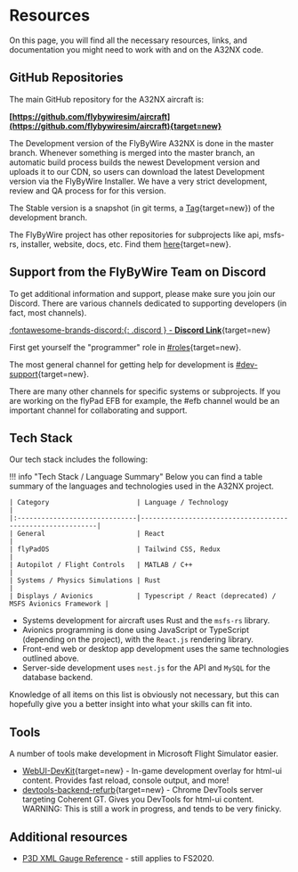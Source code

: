 # Resources

On this page, you will find all the necessary resources, links, and documentation you might need to work with and on the A32NX code.

## GitHub Repositories

The main GitHub repository for the A32NX aircraft is:

**[https://github.com/flybywiresim/aircraft](https://github.com/flybywiresim/aircraft){target=new}**

The Development version of the FlyByWire A32NX is done in the master branch. Whenever something is merged into the master branch, an automatic build process builds the newest 
Development version and uploads it to our CDN, so users can download the latest Development version via the FlyByWire Installer. We have a very strict development, review and 
QA process for for this version.

The Stable version is a snapshot (in git terms, a [Tag](https://github.com/flybywiresim/aircraft/tags){target=new}) of the development branch.

The FlyByWire project has other repositories for subprojects like api, msfs-rs, installer, website, docs, etc. Find them [here](https://github.com/orgs/flybywiresim/repositories){target=new}.

## Support from the FlyByWire Team on Discord

To get additional information and support, please make sure you join our Discord. There are various channels dedicated to supporting developers (in fact, most channels).

[:fontawesome-brands-discord:{: .discord } - **Discord Link**](https://discord.gg/flybywire){target=new}

First get yourself the "programmer" role in [#roles](https://discord.com/channels/738864299392630914/751780817772216401/816730253543604224){target=new}.

The most general channel for getting help for development is [#dev-support](https://discord.gg/v3jAxJpwZm){target=new}.

There are many other channels for specific systems or subprojects. If you are working on the flyPad EFB for example, the #efb channel would be an important channel for collaborating and support.

## Tech Stack

Our tech stack includes the following:

!!! info "Tech Stack / Language Summary"
    Below you can find a table summary of the languages and technologies used in the A32NX project.

    | Category                      | Language / Technology                                     |
    |:------------------------------|-----------------------------------------------------------|
    | General                       | React                                                     |
    | flyPadOS                      | Tailwind CSS, Redux                                       |
    | Autopilot / Flight Controls   | MATLAB / C++                                              |
    | Systems / Physics Simulations | Rust                                                      |
    | Displays / Avionics           | Typescript / React (deprecated) / MSFS Avionics Framework |

- Systems development for aircraft uses Rust and the `msfs-rs` library.
- Avionics programming is done using JavaScript or TypeScript (depending on the project), with the `React.js` rendering library.
- Front-end web or desktop app development uses the same technologies outlined above.
- Server-side development uses `nest.js` for the API and `MySQL` for the database backend.

Knowledge of all items on this list is obviously not necessary, but this can hopefully give you a better insight into what your skills can fit into.

## Tools

A number of tools make development in Microsoft Flight Simulator easier.

- [WebUI-DevKit](https://github.com/dga711/msfs-webui-devkit){target=new} - In-game development overlay for html-ui content. Provides fast reload, console output, and more!
- [devtools-backend-refurb](https://github.com/dga711/devtools-backend-refurb){target=new} - Chrome DevTools server targeting Coherent GT. Gives you DevTools for html-ui content. WARNING: This is still a work in progress, and tends to be very finicky.

## Additional resources

- [P3D XML Gauge Reference](http://www.prepar3d.com/SDK/SimObject%20Creation%20Kit/Panels%20and%20Gauges%20SDK/creating%20xml%20gauges.html) - still applies to FS2020.